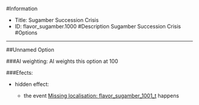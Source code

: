 #Information
 - Title: Sugamber Succession Crisis
 - ID: flavor_sugamber.1000
#Description
Sugamber Succession Crisis
#Options

___
##Unnamed Option

###AI weighting:
AI weights this option at 100


###Efects:<ul><li>hidden effect:</li><ul><li>the event [Missing localisation: flavor_sugamber_1001_t](../events/missing_localisation_flavor_sugamber_1001_t.md) happens</li></ul></ul>
